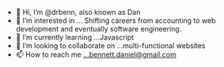 - 👋 Hi, I’m @drbenn, also known as Dan
- 👀 I’m interested in ... Shifting careers from accounting to web development and eventually software engineering.
- 🌱 I’m currently learning ...Javascript
- 💞️ I’m looking to collaborate on ...multi-functional websites
- 📫 How to reach me ...bennett.daniel@gmail.com


